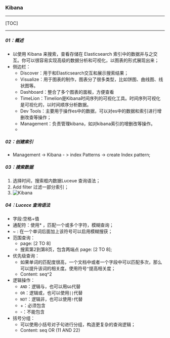 ### Kibana 

------

[TOC]

------

##### 01：概述

- 以使用 Kibana 来搜索，查看存储在 Elasticsearch 索引中的数据并与之交互。你可以很容易实现高级的数据分析和可视化，以图表的形式展现出来；
- 侧边栏：
  - Discover：用于和Elasticsearch交互和展示搜索结果；
  - Visualize：用于图表的制作，图表分了很多类型，比如饼图、曲线图、线状图等。
  - Dashboard：整合了多个图表的面板，方便查看
  - TimeLion：Timelion是Kibana时间序列的可视化工具。时间序列可视化是可视化的，以时间顺序分析数据。
  - Dev Tools：主要用于操作es中的数据，可以对es中的数据和索引进行增删改查等操作；
  - Management：负责管理kibana，如对kibana索引的增删改等操作。
  - 

##### 02：创建索引

- Management -> Kibana - >  index Patterns -> create Index pattern;

##### 03：搜索数据

1. 选择时间，搜索框内数据Luceue 查询语法；
2. Add  filter 过滤一部分索引；
3. ![Kibana](/Users/likang/Code/Git/Middleware/Elasticsearch/photos/Kibana.jpg)

##### 04：Lucece 查询语法

- 字段:空格+值
- 通配符：使用* ，匹配一个或多个字符，模糊查询；
- ~ : 在一个单词后面加上该符号可以启用模糊搜获；
- 范围查询：
  - page: [2 TO 8] 
  - 搜索第2到第8页，包含两端点 page: [2 TO 8];
- 优先级查询：
  - 如果单词的匹配度很高，一个文档中或者一个字段中可以匹配多次，那么可以提升该词的相关度。使用符号`^`提高相关度；
  - Content: seq^2
- 逻辑操作：
  - `AND`：逻辑与，也可以用`&&`代替
  - `OR`：逻辑或，也可以使用`||`代替
  - `NOT`：逻辑非，也可以使用`!`代替
  - +：必须包含
  - -：不能包含
- 括号分组：
  - 可以使用小括号对子句进行分组，构造更复杂的查询逻辑；
  - Content: seq OR (11 AND 22)
